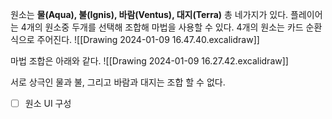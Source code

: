 원소는 **물(Aqua), 불(Ignis), 바람(Ventus), 대지(Terra)** 총 네가지가 있다.
플레이어는 4개의 원소중 두개를 선택해 조합해 마법을 사용할 수 있다.
4개의 원소는 카드 순환식으로 주어진다.
![[Drawing 2024-01-09 16.47.40.excalidraw]]

마법 조합은 아래와 같다.
![[Drawing 2024-01-09 16.27.42.excalidraw]]

서로 상극인 물과 불, 그리고 바람과 대지는 조합 할 수 없다.

- [ ] 원소 UI 구성